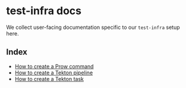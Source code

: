 # test-infra docs

We collect user-facing documentation specific to our `test-infra` setup here.

## Index

- [How to create a Prow command](create-prow-command.md)
- [How to create a Tekton pipeline](create-tekton-pipeline.md)
- [How to create a Tekton task](create-tekton-task.md)
